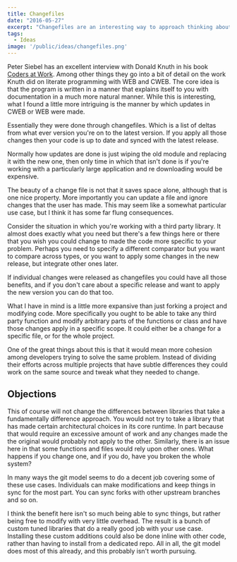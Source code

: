 ```yaml
---
title: Changefiles
date: "2016-05-27"
excerpt: "Changefiles are an interesting way to approach thinking about updating a piece of software. Allowing for more productive programmers and better libraries that can be tuned for a specific use case."
tags: 
  - Ideas
image: '/public/ideas/changefiles.png'
---
```


Peter Siebel has an excellent interview with Donald Knuth in his book [Coders at
Work](http://www.codersatwork.com/). Among other things they go into a bit of
detail on the work Knuth did on literate programming with WEB and CWEB. The core
idea is that the program is written in a manner that explains itself to you with
documentation in a much more natural manner. While this is interesting, what I
found a little more intriguing is the manner by which updates in CWEB or WEB
were made.

Essentially they were done through changefiles. Which is a list of deltas from
what ever version you're on to the latest version. If you apply all those
changes then your code is up to date and synced with the latest release.

Normally how updates are done is just wiping the old module and replacing it
with the new one, then only time in which that isn't done is if you're working
with a particularly large application and re downloading would be expensive.

The beauty of a change file is not that it saves space alone, although that is
one nice property. More importantly you can update a file and ignore changes
that the user has made. This may seem like a somewhat particular use case, but I
think it has some far flung consequences.

Consider the situation in which you're working with a third party library. It
almost does exactly what you need but there's a few things here or there that
you wish you could change to made the code more specific to your problem.
Perhaps you need to specify a different comparator but you want to compare
across types, or you want to apply some changes in the new release, but
integrate other ones later.

If individual changes were released as changefiles you could have all those
benefits, and if you don't care about a specific release and want to apply the
new version you can do that too.

What I have in mind is a little more expansive than just forking a project and
modifying code. More specifically you ought to be able to take any third party
function and modify arbitrary parts of the functions or class and have those
changes apply in a specific scope. It could either be a change for a specific
file, or for the whole project.

One of the great things about this is that it would mean more cohesion among
developers trying to solve the same problem. Instead of dividing their efforts
across multiple projects that have subtle differences they could work on the
same source and tweak what they needed to change.

## Objections

This of course will not change the differences between libraries that take a
fundamentally difference approach. You would not try to take a library that has
made certain architectural choices in its core runtime. In part because that
would require an excessive amount of work and any changes made the the original
would probably not apply to the other. Similarly, there is an issue here in that
some functions and files would rely upon other ones. What happens if you change
one, and if you do, have you broken the whole system?

In many ways the git model seems to do a decent job covering some of these use
cases. Individuals can make modifications and keep things in sync for the most
part. You can sync forks with other upstream branches and so on.

I think the benefit here isn't so much being able to sync things, but rather
being free to modify with very little overhead. The result is a bunch of custom
tuned libraries that do a really good job with your use case. Installing these
custom additions could also be done inline with other code, rather than having
to install from a dedicated repo. All in all, the git model does most of this
already, and this probably isn't worth pursuing.
